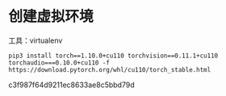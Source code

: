 # 创建虚拟环境

工具：virtualenv

```
pip3 install torch==1.10.0+cu110 torchvision==0.11.1+cu110 torchaudio===0.10.0+cu110 -f https://download.pytorch.org/whl/cu110/torch_stable.html
```

c3f987f64d9211ec8633ae8c5bbd79d